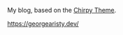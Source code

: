 My blog, based on the [Chirpy Theme](https://github.com/cotes2020/jekyll-theme-chirpy).
 
https://georgearisty.dev/

